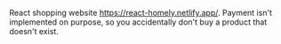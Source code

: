 React shopping website https://react-homely.netlify.app/. Payment isn't implemented on purpose, so you accidentally don't buy a product that doesn't exist.
